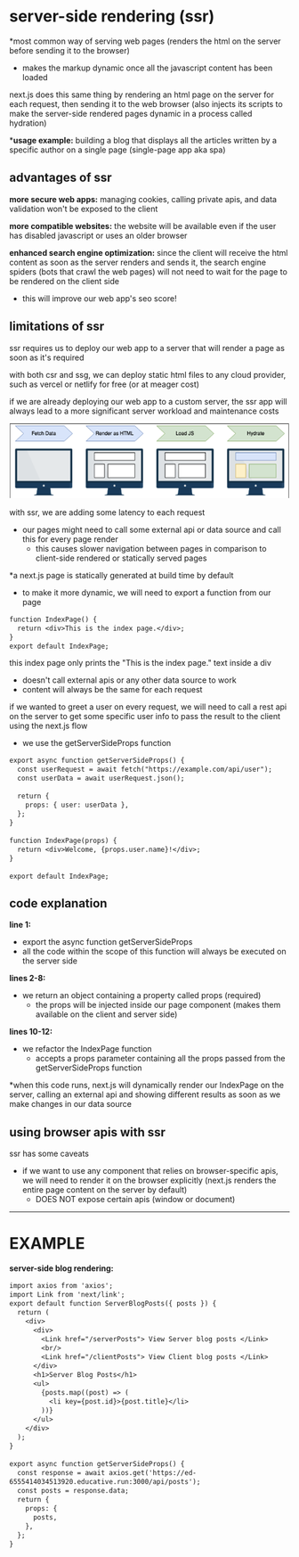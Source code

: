 # server-side rendering (ssr)
*most common way of serving web pages (renders the html on the server before sending it to the browser)
- makes the markup dynamic once all the javascript content has been loaded

next.js does this same thing by rendering an html page on the server for each request, then sending it to the web browser (also injects its scripts to make the server-side rendered pages dynamic in a process called hydration)

***usage example:** building a blog that displays all the articles written by a specific author on a single page (single-page app aka spa)

## advantages of ssr
**more secure web apps:** managing cookies, calling private apis, and data validation won't be exposed to the client

**more compatible websites:** the website will be available even if the user has disabled javascript or uses an older browser

**enhanced search engine optimization:** since the client will receive the html content as soon as the server renders and sends it, the search engine spiders (bots that crawl the web pages) will not need to wait for the page to be rendered on the client side
- this will improve our web app's seo score!

## limitations of ssr
ssr requires us to deploy our web app to a server that will render a page as soon as it's required

with both csr and ssg, we can deploy static html files to any cloud provider, such as vercel or netlify for free (or at meager cost)

if we are already deploying our web app to a custom server, the ssr app will always lead to a more significant server workload and maintenance costs

![server-side rendering](../assets/server-side-rendering.png "server-side rendering")

with ssr, we are adding some latency to each request
- our pages might need to call some external api or data source and call this for every page render
    - this causes slower navigation between pages in comparison to client-side rendered or statically served pages

*a next.js page is statically generated at build time by default
- to make it more dynamic, we will need to export a function from our page

```
function IndexPage() {
  return <div>This is the index page.</div>;
}
export default IndexPage;
```

this index page only prints the "This is the index page." text inside a div
- doesn't call external apis or any other data source to work
- content will always be the same for each request

if we wanted to greet a user on every request, we will need to call a rest api on the server to get some specific user info to pass the result to the client using the next.js flow
- we use the getServerSideProps function

```
export async function getServerSideProps() {
  const userRequest = await fetch("https://example.com/api/user");
  const userData = await userRequest.json();

  return {
    props: { user: userData },
  };
}

function IndexPage(props) {
  return <div>Welcome, {props.user.name}!</div>;
}

export default IndexPage;
```

## code explanation
**line 1:** 
- export the async function getServerSideProps
- all the code within the scope of this function will always be executed on the server side

**lines 2-8:**
- we return an object containing a property called props (required)
    - the props will be injected inside our page component (makes them available on the client and server side)

**lines 10-12:**
- we refactor the IndexPage function
    - accepts a props parameter containing all the props passed from the getServerSideProps function

*when this code runs, next.js will dynamically render our IndexPage on the server, calling an external api and showing different results as soon as we make changes in our data source

## using browser apis with ssr
ssr has some caveats
- if we want to use any component that relies on browser-specific apis, we will need to render it on the browser explicitly (next.js renders the entire page content on the server by default)
    - DOES NOT expose certain apis (window or document)

----------------------------------------------------------------------
# EXAMPLE

**server-side blog rendering:**

```
import axios from 'axios';
import Link from 'next/link';
export default function ServerBlogPosts({ posts }) {
  return (
    <div>
      <div>
        <Link href="/serverPosts"> View Server blog posts </Link>
        <br/>
        <Link href="/clientPosts"> View Client blog posts </Link>
      </div>
      <h1>Server Blog Posts</h1>
      <ul>
        {posts.map((post) => (
          <li key={post.id}>{post.title}</li>
        ))}
      </ul>
    </div>
  );
}

export async function getServerSideProps() {
  const response = await axios.get('https://ed-6555414034513920.educative.run:3000/api/posts');
  const posts = response.data;
  return {
    props: {
      posts,
    },
  };
}
```